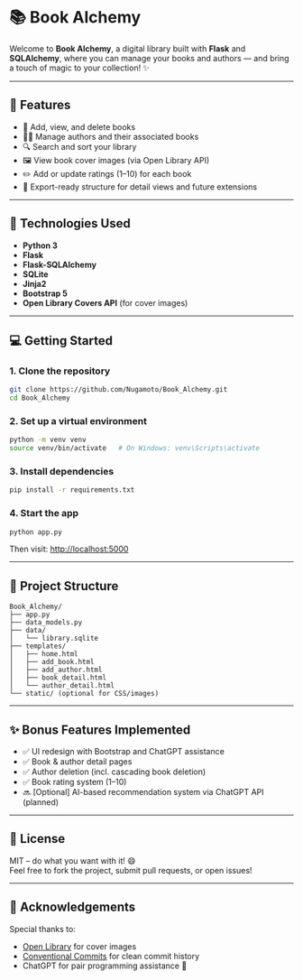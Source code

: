 # 📚 Book Alchemy

Welcome to **Book Alchemy**, a digital library built with **Flask** and **SQLAlchemy**, where you can manage your books and authors — and bring a touch of magic to your collection! ✨

---

## 🚀 Features

- 📖 Add, view, and delete books
- 👩‍💼 Manage authors and their associated books
- 🔍 Search and sort your library
- 🖼️ View book cover images (via Open Library API)
- ✏️ Add or update ratings (1–10) for each book
- 🧾 Export-ready structure for detail views and future extensions

---

## 🔧 Technologies Used

- **Python 3**
- **Flask**
- **Flask-SQLAlchemy**
- **SQLite**
- **Jinja2**
- **Bootstrap 5**
- **Open Library Covers API** (for cover images)

---

## 💻 Getting Started

### 1. Clone the repository

```bash
git clone https://github.com/Nugamoto/Book_Alchemy.git
cd Book_Alchemy
```

### 2. Set up a virtual environment

```bash
python -m venv venv
source venv/bin/activate   # On Windows: venv\Scripts\activate
```

### 3. Install dependencies

```bash
pip install -r requirements.txt
```

### 4. Start the app

```bash
python app.py
```

Then visit: [http://localhost:5000](http://localhost:5000)

---

## 📁 Project Structure

```
Book_Alchemy/
├── app.py
├── data_models.py
├── data/
│   └── library.sqlite
├── templates/
│   ├── home.html
│   ├── add_book.html
│   ├── add_author.html
│   ├── book_detail.html
│   └── author_detail.html
└── static/ (optional for CSS/images)
```

---

## ✨ Bonus Features Implemented

- ✅ UI redesign with Bootstrap and ChatGPT assistance
- ✅ Book & author detail pages
- ✅ Author deletion (incl. cascading book deletion)
- ✅ Book rating system (1–10)
- 🔜 [Optional] AI-based recommendation system via ChatGPT API (planned)

---

## 📄 License

MIT – do what you want with it! 😄  
Feel free to fork the project, submit pull requests, or open issues!

---

## 🙌 Acknowledgements

Special thanks to:

- [Open Library](https://openlibrary.org/developers/api) for cover images
- [Conventional Commits](https://www.conventionalcommits.org) for clean commit history
- ChatGPT for pair programming assistance 🤖
